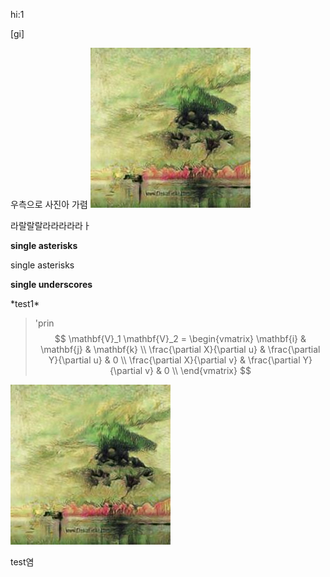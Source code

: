 

[^footnote]: oh

hi:1

[gi]



우측으로 사진아 가렴
![](..\img\test.jpg "width:200px,height:100px;float:right;padding-left:10px;")

라랄랄랄라라라라라ㅏ



**single asterisks**



single asterisks

__single underscores__

\*test1\*

> 'prin
> $$
> \mathbf{V}_1  \mathbf{V}_2 =  \begin{vmatrix}
> \mathbf{i} & \mathbf{j} & \mathbf{k} \\
> \frac{\partial X}{\partial u} &  \frac{\partial Y}{\partial u} & 0 \\
> \frac{\partial X}{\partial v} &  \frac{\partial Y}{\partial v} & 0 \\
> \end{vmatrix}
> $$
> 

![test image](..\img\test.jpg)

<div class=pull-right>test염

